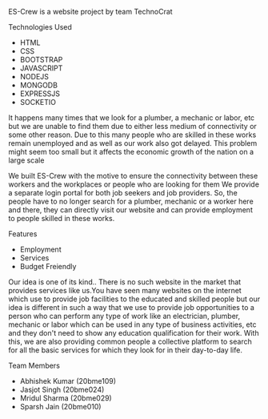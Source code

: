 ES-Crew is a website project by team TechnoCrat

Technologies Used
  - HTML
  - CSS
  - BOOTSTRAP
  - JAVASCRIPT
  - NODEJS 
  - MONGODB 
  - EXPRESSJS 
  - SOCKETIO
  
It happens many times that we look for a plumber, a mechanic or labor, etc but we are unable to find them due to either less medium of connectivity or some other reason.
Due to this many people who are skilled in these works remain unemployed and as well as our work also got delayed. 
This problem might seem too small but it affects the economic growth of the nation on a large scale

We built ES-Crew with the motive to ensure the connectivity between these workers and the workplaces or people who are looking for them
We provide a separate login portal for both job seekers and job providers.
So, the people have to no longer search for a plumber, mechanic or a worker here and there, they can directly visit our website and can provide employment to people skilled in 
these works.

Features
  - Employment
  - Services
  - Budget Freiendly
 
Our idea is one of its kind.. There is no such website in the market that provides services like us.You have seen many websites on the internet which use to provide job 
facilities to the educated and skilled people but our idea is different in such a way that we use to provide job opportunities to a person who can perform any type of work like 
an electrician, plumber, mechanic or labor which can be used in any type of business activities, etc and they don't need to show any education qualification for their work.
With this, we are also providing common people a collective platform to search for all the basic services for which they look for in their day-to-day life.

Team Members
  - Abhishek Kumar (20bme109)
  - Jasjot Singh (20bme024)
  - Mridul Sharma (20bme029)
  - Sparsh Jain (20bme010)
